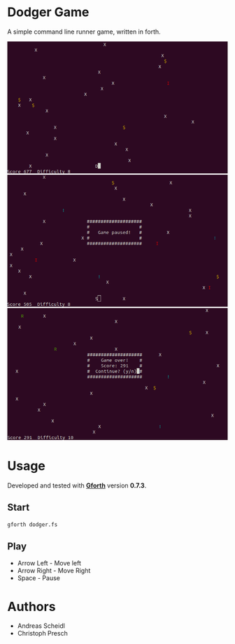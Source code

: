 # Dodger Game
A simple command line runner game, written in forth.

<img src="screenshots/game_active.png" width="600px" />
<img src="screenshots/game_paused.png" width="600px" />
<img src="screenshots/game_over.png" width="600px" />

# Usage

Developed and tested with [**Gforth**](https://www.gnu.org/software/gforth) version **0.7.3**.

## Start
```bash
gforth dodger.fs
```
## Play
* Arrow Left - Move left
* Arrow Right - Move Right
* Space - Pause

# Authors
* Andreas Scheidl
* Christoph Presch
